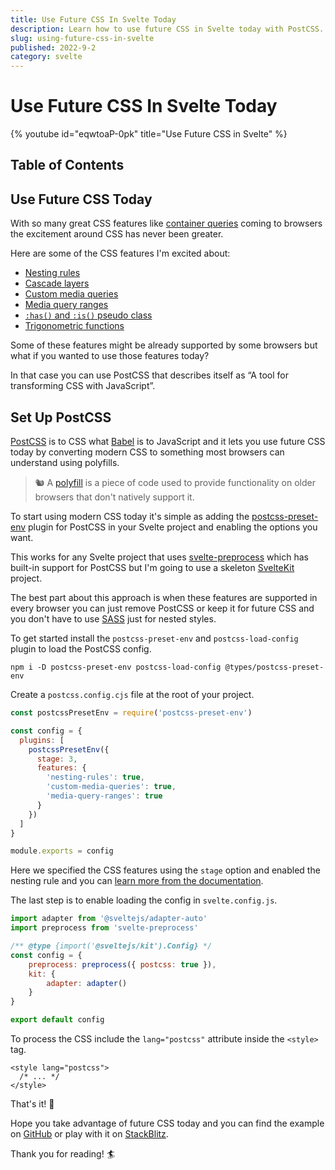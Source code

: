 ```yaml
---
title: Use Future CSS In Svelte Today
description: Learn how to use future CSS in Svelte today with PostCSS.
slug: using-future-css-in-svelte
published: 2022-9-2
category: svelte
---
```


# Use Future CSS In Svelte Today

{% youtube id="eqwtoaP-0pk" title="Use Future CSS in Svelte" %}

## Table of Contents

## Use Future CSS Today

With so many great CSS features like [container queries](https://developer.mozilla.org/en-US/docs/Web/CSS/CSS_Container_Queries) coming to browsers the excitement around CSS has never been greater.

Here are some of the CSS features I'm excited about:

- [Nesting rules](https://preset-env.cssdb.org/features/#nesting-rules)
- [Cascade layers](https://preset-env.cssdb.org/features/#cascade-layers)
- [Custom media queries](https://preset-env.cssdb.org/features/#custom-media-queries)
- [Media query ranges](https://preset-env.cssdb.org/features/#media-query-ranges)
- [`:has()` and `:is()` pseudo class](https://preset-env.cssdb.org/features/#has-pseudo-class)
- [Trigonometric functions](https://preset-env.cssdb.org/features/#trigonometric-functions)

Some of these features might be already supported by some browsers but what if you wanted to use those features today?

In that case you can use PostCSS that describes itself as “A tool for transforming CSS with JavaScript”.

## Set Up PostCSS

[PostCSS](https://postcss.org/) is to CSS what [Babel](https://babeljs.io/) is to JavaScript and it lets you use future CSS today by converting modern CSS to something most browsers can understand using polyfills.

> 🐿️ A [polyfill](https://developer.mozilla.org/en-US/docs/Glossary/Polyfill) is a piece of code used to provide functionality on older browsers that don't natively support it.
> 

To start using modern CSS today it's simple as adding the [postcss-preset-env](https://preset-env.cssdb.org/) plugin for PostCSS in your Svelte project and enabling the options you want.

This works for any Svelte project that uses [svelte-preprocess](https://github.com/sveltejs/svelte-preprocess) which has built-in support for PostCSS but I'm going to use a skeleton [SvelteKit](https://kit.svelte.dev/) project.

The best part about this approach is when these features are supported in every browser you can just remove PostCSS or keep it for future CSS and you don't have to use [SASS](https://sass-lang.com/) just for nested styles.

To get started install the `postcss-preset-env` and `postcss-load-config` plugin to load the PostCSS config.

```shell:terminal
npm i -D postcss-preset-env postcss-load-config @types/postcss-preset-env
```

Create a `postcss.config.cjs` file at the root of your project.

```js:postcss.config.cjs showLineNumbers
const postcssPresetEnv = require('postcss-preset-env')

const config = {
  plugins: [
    postcssPresetEnv({
      stage: 3,
      features: {
        'nesting-rules': true,
        'custom-media-queries': true,
        'media-query-ranges': true
      }
    })
  ]
}

module.exports = config
```

Here we specified the CSS features using the `stage` option and enabled the nesting rule and you can [learn more from the documentation](https://github.com/csstools/postcss-plugins/tree/main/plugin-packs/postcss-preset-env).

The last step is to enable loading the config in `svelte.config.js`.

```js:svelte.config.js {6} showLineNumbers
import adapter from '@sveltejs/adapter-auto'
import preprocess from 'svelte-preprocess'

/** @type {import('@sveltejs/kit').Config} */
const config = {
	preprocess: preprocess({ postcss: true }),
	kit: {
		adapter: adapter()
	}
}

export default config
```

To process the CSS include the `lang="postcss"` attribute inside the `<style>` tag.

```html:+page.svelte
<style lang="postcss">
  /* ... */
</style>
```

That's it! 🎉

Hope you take advantage of future CSS today and you can find the example on [GitHub](https://github.com/JoysOfCode/svelte-future-css) or play with it on [StackBlitz](https://stackblitz.com/github/joysofcode/svelte-future-css).

Thank you for reading! 🏄️
